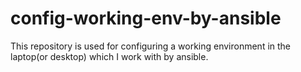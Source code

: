 # config-working-env-by-ansible
This repository is used for configuring a working environment in the laptop(or desktop) which I work with by ansible.

